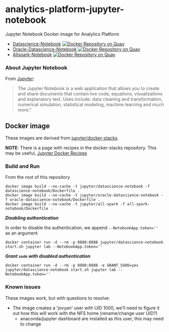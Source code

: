 # analytics-platform-jupyter-notebook
Jupyter Notebook Docker image for Analytics Platform

- [Datascience-Notebook](https://quay.io/repository/mojanalytics/datascience-notebook) [![Docker Repository on Quay](https://quay.io/repository/mojanalytics/datascience-notebook/status "Docker Repository on Quay")](https://quay.io/repository/mojanalytics/datascience-notebook)
- [Oracle-Datascience-Notebook](https://quay.io/repository/mojanalytics/oracle-datascience-notebook) [![Docker Repository on Quay](https://quay.io/repository/mojanalytics/oracle-datascience-notebook/status "Docker Repository on Quay")](https://quay.io/repository/mojanalytics/oracle-datascience-notebook)
- [Allspark-Notebook](https://quay.io/repository/mojanalytics/all-spark) [![Docker Repository on Quay](https://quay.io/repository/mojanalytics/all-spark/status "Docker Repository on Quay")](https://quay.io/repository/mojanalytics/all-spark)

### About Jupyter Notebook
From [Jupyter](http://jupyter.org):
> The Jupyter Notebook is a web application that allows you to create and share documents that contain live code, equations,
> visualizations and explanatory text. Uses include: data cleaning and transformation, numerical simulation, statistical
> modeling, machine learning and much more."

## Docker image
These images are derived from [jupyter/docker-stacks](https://github.com/jupyter/docker-stacks/blob/master/README.md).

**NOTE**: There is a page with recipes in the docker-stacks repository. This may be useful, [Jupyter Docker Recipes](https://github.com/jupyter/docker-stacks/wiki/Docker-Recipes)

### Build and Run
From the root of this repository
```
docker image build --no-cache -t jupyter/datascience-notebook -f datascience-notebook/Dockerfile .
docker image build --no-cache -t jupyter/oracle-datascience-notebook -f oracle-datascience-notebook/Dockerfile .
docker image build --no-cache -t jupyter/all-spark -f all-spark-notebook/Dockerfile .
```

__*Disabling authentication*__

In order to disable the authentication, we append `--NotebookApp.token=''` as an argument

```
docker container run -d --rm -p 8888:8888 jupyter/datascience-notebook start.sh jupyter lab --NotebookApp.token=''
```

__*Grant `sudo` with disabled authentication*__

```
docker container run -d --rm -p 8888:8888 -e GRANT_SUDO=yes jupyter/datascience-notebook start.sh jupyter lab --NotebookApp.token=''
```

### Known issues
 These images work, but with questions to resolve:
 - The image creates a 'jovyan' user with UID 1000, we'll need to figure it out how this will work with the NFS home (rename/change user UID?)
   - anaconda/jupyter dashboard are installed as this user, this may need to change
